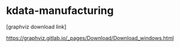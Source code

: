 # kdata-manufacturing

[graphviz download link]

https://graphviz.gitlab.io/_pages/Download/Download_windows.html
